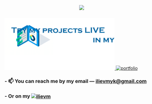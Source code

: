 <h1 align="center"><img src="./assets/Mykhailo_Iliev.gif" width="450px"/></h1>

<a href="https://www.ilievm.com/" target="_blank"> 
  <img src="./assets/tryMyProjects.gif" height="170px" alt="portfolio"/> 
</a>
<a href="https://www.ilievm.com/" target="_blank"> 
  <img src="./assets/portfolio.gif" height="230px" alt="portfolio"/> 
</a>

<h3 align="left"> - 📫 You can reach me by my email — <a href="mailto:webmaster@example.com">ilievmyk@gmail.com
</a> </h3>

<h3 align="left"> - Or on my <a href="https://linkedin.com/in/ilievm" target="blank"><img align="center" src="https://content.linkedin.com/content/dam/me/business/en-us/amp/brand-site/v2/bg/LI-Logo.svg.original.svg" alt="ilievm" height="20" /></a> </h3>
